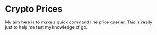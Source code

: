 # Crypto  Prices

My aim here is to make a quick command line price querier.
This is really just to help me test my knowledge of go.